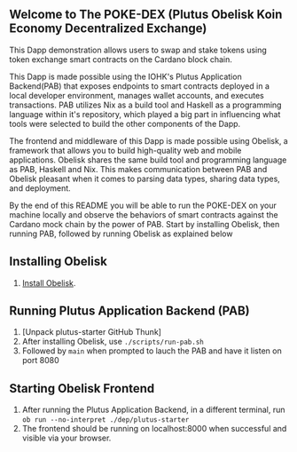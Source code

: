 ## Welcome to The POKE-DEX (Plutus Obelisk Koin Economy Decentralized Exchange)

This Dapp demonstration allows users to swap and stake tokens using token exchange smart contracts on the Cardano block chain.

This Dapp is made possible using the IOHK's Plutus Application Backend(PAB) that exposes endpoints to smart contracts deployed in a local developer environment, manages wallet accounts, and executes transactions. PAB utilizes Nix as a build tool and Haskell as a programming language within it's repository, which played a big part in influencing what tools were selected to build the other components of the Dapp.

The frontend and middleware of this Dapp is made possible using Obelisk, a framework that allows you to build high-quality web and mobile applications. Obelisk shares the same build tool and programming language as PAB, Haskell and Nix. This makes communication between PAB and Obelisk pleasant when it comes to parsing data types, sharing data types, and deployment.

By the end of this README you will be able to run the POKE-DEX on your machine locally and observe the behaviors of smart contracts against the Cardano mock chain by the power of PAB. Start by installing Obelisk, then running PAB, followed by running Obelisk as explained below

## Installing Obelisk

1. [Install Obelisk](https://github.com/obsidiansystems/obelisk#installing-obelisk).

##  Running Plutus Application Backend (PAB)

1. [Unpack plutus-starter GitHub Thunk]
  1. After installing Obelisk, use `./scripts/run-pab.sh`
  1. Followed by `main` when prompted to lauch the PAB and have it listen on port 8080

##  Starting Obelisk Frontend

  1. After running the Plutus Application Backend, in a different terminal, run `ob run --no-interpret ./dep/plutus-starter`
  1. The frontend should be running on localhost:8000 when successful and visible via your browser.
